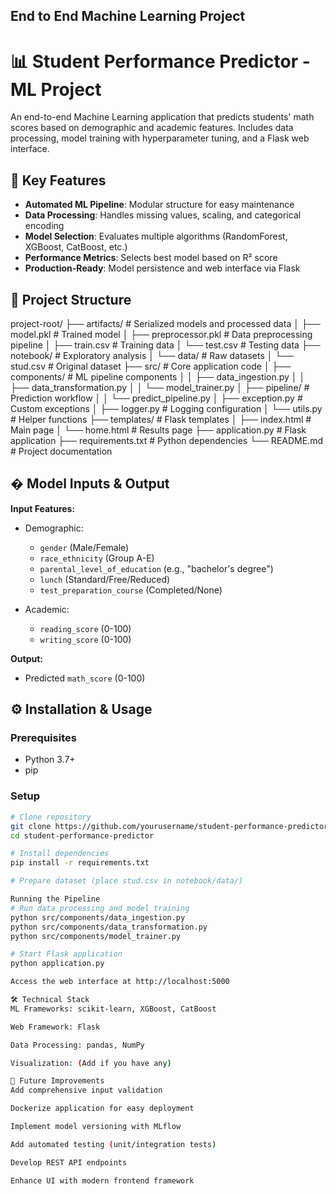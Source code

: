 ## End to End Machine Learning Project

# 📊 Student Performance Predictor - ML Project

An end-to-end Machine Learning application that predicts students' math scores based on demographic and academic features. Includes data processing, model training with hyperparameter tuning, and a Flask web interface.



## 🚀 Key Features

- **Automated ML Pipeline**: Modular structure for easy maintenance
- **Data Processing**: Handles missing values, scaling, and categorical encoding
- **Model Selection**: Evaluates multiple algorithms (RandomForest, XGBoost, CatBoost, etc.)
- **Performance Metrics**: Selects best model based on R² score
- **Production-Ready**: Model persistence and web interface via Flask

## 📂 Project Structure
project-root/
├── artifacts/ # Serialized models and processed data
│ ├── model.pkl # Trained model
│ ├── preprocessor.pkl # Data preprocessing pipeline
│ ├── train.csv # Training data
│ └── test.csv # Testing data
├── notebook/ # Exploratory analysis
│ └── data/ # Raw datasets
│ └── stud.csv # Original dataset
├── src/ # Core application code
│ ├── components/ # ML pipeline components
│ │ ├── data_ingestion.py
│ │ ├── data_transformation.py
│ │ └── model_trainer.py
│ ├── pipeline/ # Prediction workflow
│ │ └── predict_pipeline.py
│ ├── exception.py # Custom exceptions
│ ├── logger.py # Logging configuration
│ └── utils.py # Helper functions
├── templates/ # Flask templates
│ ├── index.html # Main page
│ └── home.html # Results page
├── application.py # Flask application
├── requirements.txt # Python dependencies
└── README.md # Project documentation


## � Model Inputs & Output

**Input Features:**
- Demographic:
  - `gender` (Male/Female)
  - `race_ethnicity` (Group A-E)
  - `parental_level_of_education` (e.g., "bachelor's degree")
  - `lunch` (Standard/Free/Reduced)
  - `test_preparation_course` (Completed/None)
  
- Academic:
  - `reading_score` (0-100)
  - `writing_score` (0-100)

**Output:**
- Predicted `math_score` (0-100)

## ⚙️ Installation & Usage

### Prerequisites
- Python 3.7+
- pip

### Setup
```bash
# Clone repository
git clone https://github.com/yourusername/student-performance-predictor.git
cd student-performance-predictor

# Install dependencies
pip install -r requirements.txt

# Prepare dataset (place stud.csv in notebook/data/)

Running the Pipeline
# Run data processing and model training
python src/components/data_ingestion.py
python src/components/data_transformation.py
python src/components/model_trainer.py

# Start Flask application
python application.py

Access the web interface at http://localhost:5000

🛠️ Technical Stack
ML Frameworks: scikit-learn, XGBoost, CatBoost

Web Framework: Flask

Data Processing: pandas, NumPy

Visualization: (Add if you have any)

🔮 Future Improvements
Add comprehensive input validation

Dockerize application for easy deployment

Implement model versioning with MLflow

Add automated testing (unit/integration tests)

Develop REST API endpoints

Enhance UI with modern frontend framework